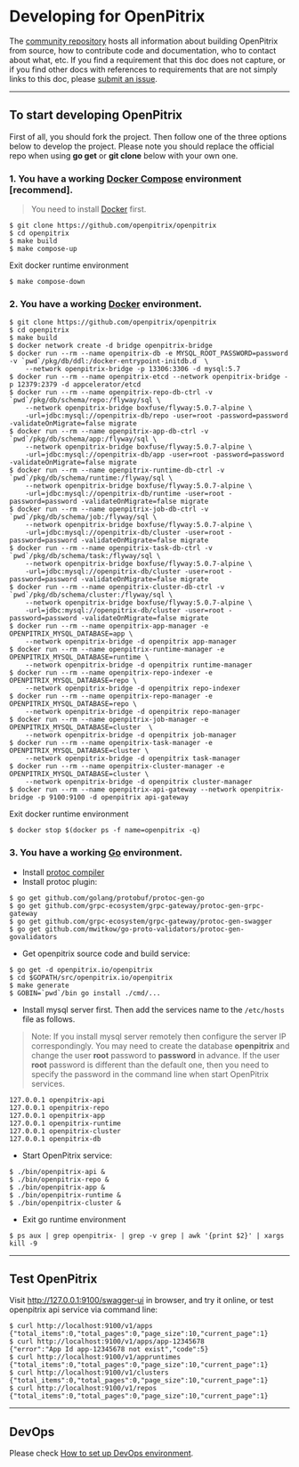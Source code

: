 # Developing for OpenPitrix

The [community repository](https://github.com/openpitrix) hosts all information about
building OpenPitrix from source, how to contribute code and documentation, who to contact about what, etc. If you find a requirement that this doc does not capture, or if you find other docs with references to requirements that are not simply links to this doc, please [submit an issue](https://github.com/openpitrix/openpitrix/issues/new).

----

## To start developing OpenPitrix

First of all, you should fork the project. Then follow one of the three options below to develop the project. Please note you should replace the official repo when using __go get__ or __git clone__ below with your own one.

### 1. You have a working [Docker Compose](https://docs.docker.com/compose/install) environment [recommend].
>You need to install [Docker](https://docs.docker.com/engine/installation/) first.

```shell
$ git clone https://github.com/openpitrix/openpitrix
$ cd openpitrix
$ make build
$ make compose-up
```

Exit docker runtime environment
```shell
$ make compose-down
```

### 2. You have a working [Docker](https://docs.docker.com/engine/installation/) environment.

```shell
$ git clone https://github.com/openpitrix/openpitrix
$ cd openpitrix
$ make build
$ docker network create -d bridge openpitrix-bridge
$ docker run --rm --name openpitrix-db -e MYSQL_ROOT_PASSWORD=password -v `pwd`/pkg/db/ddl:/docker-entrypoint-initdb.d  \
	--network openpitrix-bridge -p 13306:3306 -d mysql:5.7
$ docker run --rm --name openpitrix-etcd --network openpitrix-bridge -p 12379:2379 -d appcelerator/etcd
$ docker run --rm --name openpitrix-repo-db-ctrl -v `pwd`/pkg/db/schema/repo:/flyway/sql \
	--network openpitrix-bridge boxfuse/flyway:5.0.7-alpine \
	-url=jdbc:mysql://openpitrix-db/repo -user=root -password=password -validateOnMigrate=false migrate
$ docker run --rm --name openpitrix-app-db-ctrl -v `pwd`/pkg/db/schema/app:/flyway/sql \
	--network openpitrix-bridge boxfuse/flyway:5.0.7-alpine \
	-url=jdbc:mysql://openpitrix-db/app -user=root -password=password -validateOnMigrate=false migrate
$ docker run --rm --name openpitrix-runtime-db-ctrl -v `pwd`/pkg/db/schema/runtime:/flyway/sql \
	--network openpitrix-bridge boxfuse/flyway:5.0.7-alpine \
	-url=jdbc:mysql://openpitrix-db/runtime -user=root -password=password -validateOnMigrate=false migrate
$ docker run --rm --name openpitrix-job-db-ctrl -v `pwd`/pkg/db/schema/job:/flyway/sql \
	--network openpitrix-bridge boxfuse/flyway:5.0.7-alpine \
	-url=jdbc:mysql://openpitrix-db/cluster -user=root -password=password -validateOnMigrate=false migrate
$ docker run --rm --name openpitrix-task-db-ctrl -v `pwd`/pkg/db/schema/task:/flyway/sql \
	--network openpitrix-bridge boxfuse/flyway:5.0.7-alpine \
	-url=jdbc:mysql://openpitrix-db/cluster -user=root -password=password -validateOnMigrate=false migrate
$ docker run --rm --name openpitrix-cluster-db-ctrl -v `pwd`/pkg/db/schema/cluster:/flyway/sql \
	--network openpitrix-bridge boxfuse/flyway:5.0.7-alpine \
	-url=jdbc:mysql://openpitrix-db/cluster -user=root -password=password -validateOnMigrate=false migrate
$ docker run --rm --name openpitrix-app-manager -e OPENPITRIX_MYSQL_DATABASE=app \
	--network openpitrix-bridge -d openpitrix app-manager
$ docker run --rm --name openpitrix-runtime-manager -e OPENPITRIX_MYSQL_DATABASE=runtime \
	--network openpitrix-bridge -d openpitrix runtime-manager
$ docker run --rm --name openpitrix-repo-indexer -e OPENPITRIX_MYSQL_DATABASE=repo \
	--network openpitrix-bridge -d openpitrix repo-indexer
$ docker run --rm --name openpitrix-repo-manager -e OPENPITRIX_MYSQL_DATABASE=repo \
	--network openpitrix-bridge -d openpitrix repo-manager
$ docker run --rm --name openpitrix-job-manager -e OPENPITRIX_MYSQL_DATABASE=cluster  \
	--network openpitrix-bridge -d openpitrix job-manager
$ docker run --rm --name openpitrix-task-manager -e OPENPITRIX_MYSQL_DATABASE=cluster \
	--network openpitrix-bridge -d openpitrix task-manager
$ docker run --rm --name openpitrix-cluster-manager -e OPENPITRIX_MYSQL_DATABASE=cluster \
	--network openpitrix-bridge -d openpitrix cluster-manager
$ docker run --rm --name openpitrix-api-gateway --network openpitrix-bridge -p 9100:9100 -d openpitrix api-gateway
```

Exit docker runtime environment
```shell
$ docker stop $(docker ps -f name=openpitrix -q)
```

### 3. You have a working [Go](prereqs.md#setting-up-go) environment.

- Install [protoc compiler](https://github.com/google/protobuf/releases/)
- Install protoc plugin:

```shell
$ go get github.com/golang/protobuf/protoc-gen-go
$ go get github.com/grpc-ecosystem/grpc-gateway/protoc-gen-grpc-gateway
$ go get github.com/grpc-ecosystem/grpc-gateway/protoc-gen-swagger
$ go get github.com/mwitkow/go-proto-validators/protoc-gen-govalidators
```

- Get openpitrix source code and build service:

```shell
$ go get -d openpitrix.io/openpitrix
$ cd $GOPATH/src/openpitrix.io/openpitrix
$ make generate
$ GOBIN=`pwd`/bin go install ./cmd/...
```

- Install mysql server first. Then add the services name to the `/etc/hosts` file as follows.
>Note: If you install mysql server remotely then configure the server IP correspondingly. You may
need to create the database __openpitrix__ and change the user __root__ password to __password__ in advance. If the user __root__ password is different than the default one, then you need to specify the password in the command line when start OpenPitrix services.

```
127.0.0.1 openpitrix-api
127.0.0.1 openpitrix-repo
127.0.0.1 openpitrix-app
127.0.0.1 openpitrix-runtime
127.0.0.1 openpitrix-cluster
127.0.0.1 openpitrix-db
```

- Start OpenPitrix service:

```shell
$ ./bin/openpitrix-api &
$ ./bin/openpitrix-repo &
$ ./bin/openpitrix-app &
$ ./bin/openpitrix-runtime &
$ ./bin/openpitrix-cluster &
```

- Exit go runtime environment
```shell
$ ps aux | grep openpitrix- | grep -v grep | awk '{print $2}' | xargs kill -9
```

----

## Test OpenPitrix

Visit http://127.0.0.1:9100/swagger-ui in browser, and try it online, or test openpitrix api service via command line:

```shell
$ curl http://localhost:9100/v1/apps
{"total_items":0,"total_pages":0,"page_size":10,"current_page":1}
$ curl http://localhost:9100/v1/apps/app-12345678
{"error":"App Id app-12345678 not exist","code":5}
$ curl http://localhost:9100/v1/appruntimes
{"total_items":0,"total_pages":0,"page_size":10,"current_page":1}
$ curl http://localhost:9100/v1/clusters
{"total_items":0,"total_pages":0,"page_size":10,"current_page":1}
$ curl http://localhost:9100/v1/repos
{"total_items":0,"total_pages":0,"page_size":10,"current_page":1}
```

----

## DevOps

Please check [How to set up DevOps environment](devops.md).
